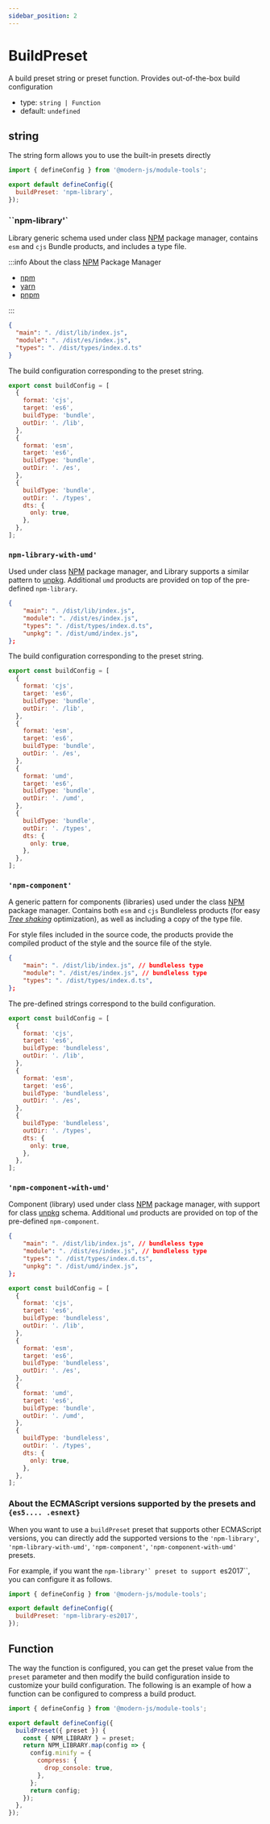 ```yaml
---
sidebar_position: 2
---
```


# BuildPreset

A build preset string or preset function. Provides out-of-the-box build configuration

- type: `string | Function`
- default: `undefined`

## string

The string form allows you to use the built-in presets directly

```js modern.config.ts
import { defineConfig } from '@modern-js/module-tools';

export default defineConfig({
  buildPreset: 'npm-library',
});
```

### ``npm-library'`

Library generic schema used under class [NPM](https://www.npmjs.com/) package manager, contains `esm` and `cjs` Bundle products, and includes a type file.

:::info
About the class [NPM](https://www.npmjs.com/) Package Manager

- [npm](https://www.npmjs.com)
- [yarn](https://yarnpkg.com/)
- [pnpm](https://pnpm.io/)

:::

```json package.json
{
  "main": ". /dist/lib/index.js",
  "module": ". /dist/es/index.js",
  "types": ". /dist/types/index.d.ts"
}
```

The build configuration corresponding to the preset string.

```js
export const buildConfig = [
  {
    format: 'cjs',
    target: 'es6',
    buildType: 'bundle',
    outDir: '. /lib',
  },
  {
    format: 'esm',
    target: 'es6',
    buildType: 'bundle',
    outDir: '. /es',
  },
  {
    buildType: 'bundle',
    outDir: '. /types',
    dts: {
      only: true,
    },
  },
];
```

### `npm-library-with-umd'`

Used under class [NPM](https://www.npmjs.com/) package manager, and Library supports a similar pattern to [unpkg](https://unpkg.com/). Additional `umd` products are provided on top of the pre-defined `npm-library`.

```json package.json
{
    "main": ". /dist/lib/index.js",
    "module": ". /dist/es/index.js",
    "types": ". /dist/types/index.d.ts",
    "unpkg": ". /dist/umd/index.js",
};
```

The build configuration corresponding to the preset string.

```js
export const buildConfig = [
  {
    format: 'cjs',
    target: 'es6',
    buildType: 'bundle',
    outDir: '. /lib',
  },
  {
    format: 'esm',
    target: 'es6',
    buildType: 'bundle',
    outDir: '. /es',
  },
  {
    format: 'umd',
    target: 'es6',
    buildType: 'bundle',
    outDir: '. /umd',
  },
  {
    buildType: 'bundle',
    outDir: '. /types',
    dts: {
      only: true,
    },
  },
];
```

### `'npm-component'`

A generic pattern for components (libraries) used under the class [NPM](https://www.npmjs.com/) package manager. Contains both `esm` and `cjs` Bundleless products (for easy _[Tree shaking](https://developer.mozilla.org/zh-CN/docs/Glossary/Tree_shaking)_ optimization), as well as including a copy of the type file.

For style files included in the source code, the products provide the compiled product of the style and the source file of the style.

```json package.json
{
    "main": ". /dist/lib/index.js", // bundleless type
    "module": ". /dist/es/index.js", // bundleless type
    "types": ". /dist/types/index.d.ts",
};
```

The pre-defined strings correspond to the build configuration.

```js
export const buildConfig = [
  {
    format: 'cjs',
    target: 'es6',
    buildType: 'bundleless',
    outDir: '. /lib',
  },
  {
    format: 'esm',
    target: 'es6',
    buildType: 'bundleless',
    outDir: '. /es',
  },
  {
    buildType: 'bundleless',
    outDir: '. /types',
    dts: {
      only: true,
    },
  },
];
```

### `'npm-component-with-umd'`

Component (library) used under class [NPM](https://www.npmjs.com/) package manager, with support for class [unpkg](https://unpkg.com/) schema. Additional `umd` products are provided on top of the pre-defined `npm-component`.

```json package.json
{
    "main": ". /dist/lib/index.js", // bundleless type
    "module": ". /dist/es/index.js", // bundleless type
    "types": ". /dist/types/index.d.ts",
    "unpkg": ". /dist/umd/index.js",
};
```

```js
export const buildConfig = [
  {
    format: 'cjs',
    target: 'es6',
    buildType: 'bundleless',
    outDir: '. /lib',
  },
  {
    format: 'esm',
    target: 'es6',
    buildType: 'bundleless',
    outDir: '. /es',
  },
  {
    format: 'umd',
    target: 'es6',
    buildType: 'bundle',
    outDir: '. /umd',
  },
  {
    buildType: 'bundleless',
    outDir: '. /types',
    dts: {
      only: true,
    },
  },
];
```

### About the ECMAScript versions supported by the presets and `{es5.... .esnext}`

When you want to use a `buildPreset` preset that supports other ECMAScript versions, you can directly add the supported versions to the `'npm-library'`, `'npm-library-with-umd'`, `'npm-component'`, `'npm-component-with-umd'` presets.

For example, if you want the `` npm-library'` preset to support  ``es2017``, you can configure it as follows.

```js modern.config.ts
import { defineConfig } from '@modern-js/module-tools';

export default defineConfig({
  buildPreset: 'npm-library-es2017',
});
```

## Function

The way the function is configured, you can get the preset value from the `preset` parameter and then modify the build configuration inside to customize your build configuration.
The following is an example of how a function can be configured to compress a build product.

```js modern.config.ts
import { defineConfig } from '@modern-js/module-tools';

export default defineConfig({
  buildPreset({ preset }) {
    const { NPM_LIBRARY } = preset;
    return NPM_LIBRARY.map(config => {
      config.minify = {
        compress: {
          drop_console: true,
        },
      };
      return config;
    });
  },
});
```

